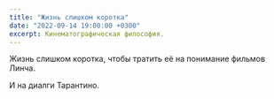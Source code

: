 ```yaml
---
title: "Жизнь слишком коротка"
date: "2022-09-14 19:00:00 +0300"
excerpt: Кинематографическая философия.
---
```


Жизнь слишком коротка, чтобы тратить её на понимание фильмов Линча.

И на диалги Тарантино.
